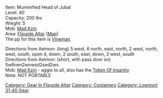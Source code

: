 Item: Mummified Head of Jubal  
Level: 40  
Capacity: 200 lbs  
Wieght: 5  
Mob: [Mad Kzin](Mad_Kzin "wikilink")  
Area: [Flipside Altar](:Category:_Flipside_Altar "wikilink")
([Map](Flipside_Altar_Map "wikilink"))  
The pp for this item is [Vineman](Vineman "wikilink").

Directions from Aelmon: (long) 5 west, 6 north, east, north, 2 west,
north, west, south, open d, down, 2 south, east, down, 2 west, south  
Directions from Aelmon: (short, with pass door on) 5w6nen2wnwsd2sed2ws  
Mob: [Mad Kzin](Mad_Kzin "wikilink") - aggie to all, also has the [Token
Of Insanity](Token_Of_Insanity "wikilink")  
Note: NOT PORTABLE  

[Category: Gear In Flipside
Altar](Category:_Gear_In_Flipside_Altar "wikilink") [Category:
Containers](Category:_Containers "wikilink") [Category: Lowmort 31-40
Gear](Category:_Lowmort_31-40_Gear "wikilink")
